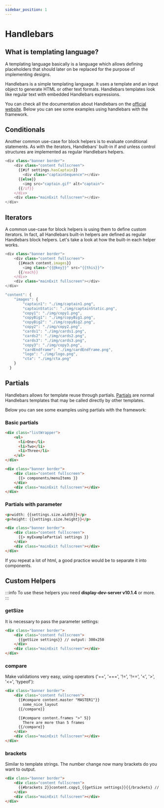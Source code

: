 ```yaml
---
sidebar_position: 1
---
```


# Handlebars

## What is templating language?
A templating language basically is a language which allows defining placeholders that should later on be replaced for the purpose of implementing designs.

Handlebars is a simple templating language. It uses a template and an input object to generate HTML or other text formats. Handlebars templates look like regular text with embedded Handlebars expressions.

You can check all the documentation about Handlebars on the [official website](https://handlebarsjs.com/guide/#what-is-handlebars). Below you can see some examples using handlebars with the framework.

## Conditionals

Another common use-case for block helpers is to evaluate conditional statements. As with the iterators, Handlebars' built-in if and unless control structures are implemented as regular Handlebars helpers.

```js title="/src/shared/index.hbs" {3,5,7}
<div class="banner border">
    <div class="content fullscreen">
      {{#if settings.hasCaptain}}
        <div class="captainSequence"></div>
      {{else}}
        <img src="captain.gif" alt="captain">
      {{/if}}
    </div>
    <div class="mainExit fullscreen"></div>
</div>
```

## Iterators

A common use-case for block helpers is using them to define custom iterators. In fact, all Handlebars built-in helpers are defined as regular Handlebars block helpers. Let's take a look at how the built-in each helper works.

```js title="/src/shared/index.hbs" {3,5}
<div class="banner border">
    <div class="content fullscreen">
      {{#each content.images}}
        <img class="{{@key}}" src="{{this}}">
      {{/each}}
    </div>
    <div class="mainExit fullscreen"></div>
</div>
```


```js title="/src/300x250/.richmediarc"
"content": {
    "images": {
        "captain1": "./img/captain1.png",
        "captainStatic": "./img/captainStatic.png",
        "copy1": "./img/copy1.png",
        "copyBig1": "./img/copyBig1.png",
        "copyBig2": "./img/copyBig2.png",
        "copy2": "./img/copy2.png",
        "cards1": "./img/cards1.png",
        "cards2": "./img/cards2.png",
        "cards3": "./img/cards3.png",
        "copy3": "./img/copy3.png",
        "cardEndframe": "./img/cardEndframe.png",
        "logo": "./img/logo.png",
        "cta": "./img/cta.png"
    }
  }
```

## Partials

Handlebars allows for template reuse through partials. [Partials](https://handlebarsjs.com/guide/partials.html) are normal Handlebars templates that may be called directly by other templates.

Below you can see some examples using partials with the framework:

### Basic partials

```html title="/src/shared/components/menuItems.hbs"
<div class="listWrapper">
    <ul>
      <li>One</li>
      <li>Two</li>
      <li>Three</li>
    </ul>
</div>
```

```html title="/src/shared/index.hbs" {3}
<div class="banner border">
    <div class="content fullscreen">
      {{> components/menuItems }}
    </div>
    <div class="mainExit fullscreen"></div>
</div>
```

### Partials with parameter

```html title="/src/shared/myExamplePartial.hbs"
<p>width: {{settings.size.width}}</p>
<p>height: {{settings.size.height}}</p>
```

```html title="/src/shared/index.hbs" {3}
<div class="banner border">
    <div class="content fullscreen">
      {{> myExamplePartial settings }}
    </div>
    <div class="mainExit fullscreen"></div>
</div>
```

If you repeat a lot of html, a good practice would be to separate it into components.


## Custom Helpers

:::info
To use these helpers you need **display-dev-server v10.1.4** or more.
:::

### getSize

It is necessary to pass the parameter settings:

```html title="/src/shared/index.hbs" {3}
<div class="banner border">
    <div class="content fullscreen">
      {{getSize settings}} // output: 300x250
    </div>
    <div class="mainExit fullscreen"></div>
</div>
```

### compare

Make validations very easy, using operators ('==', '===', '!=', '!==', '<', '>', '<=', 'typeof'):

```html title="/src/shared/index.hbs" {3,5,7,9}
<div class="banner border">
    <div class="content fullscreen">
      {{#compare content.master "MASTER1"}}
        some_nice_layout
      {{/compare}}

      {{#compare content.frames ">" 5}}
        There are more than 5 frames
      {{/compare}}
    </div>
    <div class="mainExit fullscreen"></div>
</div>
```

### brackets

Similar to template strings. The number change now many brackets do you want to output.


```html title="/src/shared/index.hbs" {3}
<div class="banner border">
    <div class="content fullscreen">
      {{#brackets 2}}content.copy1_{{getSize settings}}{{/brackets} // output: {{content.copy1_300x250}}
    </div>
    <div class="mainExit fullscreen"></div>
</div>
```